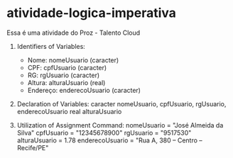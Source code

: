 # atividade-logica-imperativa
Essa é uma atividade do Proz - Talento Cloud

1. Identifiers of Variables:
   - Nome: nomeUsuario (caracter)
   - CPF: cpfUsuario (caracter)
   - RG: rgUsuario (caracter)
   - Altura: alturaUsuario (real)
   - Endereço: enderecoUsuario (caracter)

2. Declaration of Variables:
   caracter nomeUsuario, cpfUsuario, rgUsuario, enderecoUsuario
   real alturaUsuario

3. Utilization of Assignment Command:
   nomeUsuario = "José Almeida da Silva"
   cpfUsuario = "12345678900"
   rgUsuario = "9517530"
   alturaUsuario = 1.78
   enderecoUsuario = "Rua A, 380 – Centro – Recife/PE"
